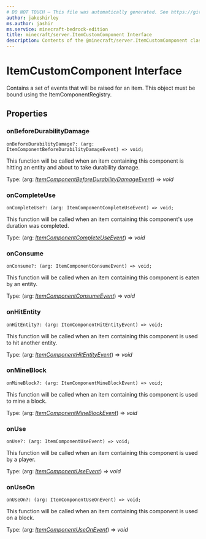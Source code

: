 ```yaml
---
# DO NOT TOUCH — This file was automatically generated. See https://github.com/mojang/minecraftapidocsgenerator to modify descriptions, examples, etc.
author: jakeshirley
ms.author: jashir
ms.service: minecraft-bedrock-edition
title: minecraft/server.ItemCustomComponent Interface
description: Contents of the @minecraft/server.ItemCustomComponent class.
---
```

# ItemCustomComponent Interface

Contains a set of events that will be raised for an item. This object must be bound using the ItemComponentRegistry.

## Properties

### **onBeforeDurabilityDamage**
`onBeforeDurabilityDamage?: (arg: ItemComponentBeforeDurabilityDamageEvent) => void;`

This function will be called when an item containing this component is hitting an entity and about to take durability damage.

Type: (arg: [*ItemComponentBeforeDurabilityDamageEvent*](ItemComponentBeforeDurabilityDamageEvent.md)) => *void*

### **onCompleteUse**
`onCompleteUse?: (arg: ItemComponentCompleteUseEvent) => void;`

This function will be called when an item containing this component's use duration was completed.

Type: (arg: [*ItemComponentCompleteUseEvent*](ItemComponentCompleteUseEvent.md)) => *void*

### **onConsume**
`onConsume?: (arg: ItemComponentConsumeEvent) => void;`

This function will be called when an item containing this component is eaten by an entity.

Type: (arg: [*ItemComponentConsumeEvent*](ItemComponentConsumeEvent.md)) => *void*

### **onHitEntity**
`onHitEntity?: (arg: ItemComponentHitEntityEvent) => void;`

This function will be called when an item containing this component is used to hit another entity.

Type: (arg: [*ItemComponentHitEntityEvent*](ItemComponentHitEntityEvent.md)) => *void*

### **onMineBlock**
`onMineBlock?: (arg: ItemComponentMineBlockEvent) => void;`

This function will be called when an item containing this component is used to mine a block.

Type: (arg: [*ItemComponentMineBlockEvent*](ItemComponentMineBlockEvent.md)) => *void*

### **onUse**
`onUse?: (arg: ItemComponentUseEvent) => void;`

This function will be called when an item containing this component is used by a player.

Type: (arg: [*ItemComponentUseEvent*](ItemComponentUseEvent.md)) => *void*

### **onUseOn**
`onUseOn?: (arg: ItemComponentUseOnEvent) => void;`

This function will be called when an item containing this component is used on a block.

Type: (arg: [*ItemComponentUseOnEvent*](ItemComponentUseOnEvent.md)) => *void*
